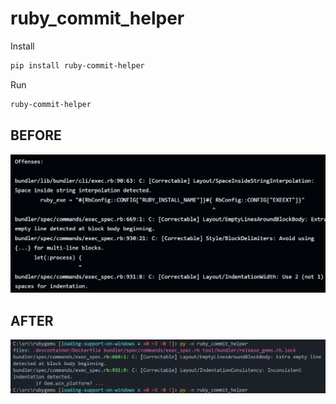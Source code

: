 # ruby_commit_helper

Install
```bash
pip install ruby-commit-helper
```

Run
```bash
ruby-commit-helper
```

## BEFORE

![alt text](image-1.png)

## AFTER

![alt text](image.png)
